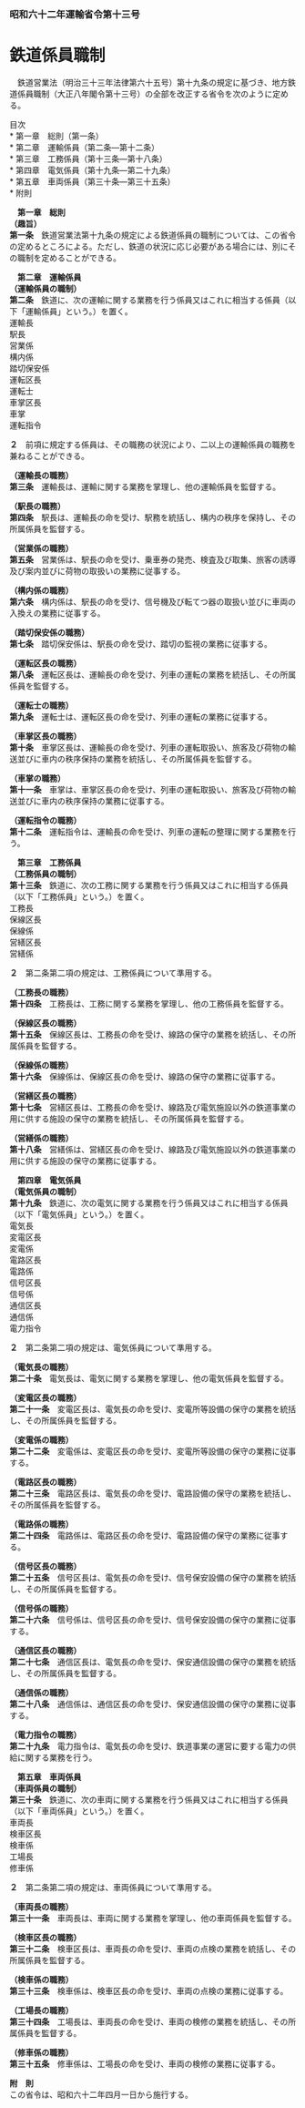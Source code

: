 ### 昭和六十二年運輸省令第十三号  
# 鉄道係員職制  
　鉄道営業法（明治三十三年法律第六十五号）第十九条の規定に基づき、地方鉄道係員職制（大正八年閣令第十三号）の全部を改正する省令を次のように定める。  
  
目次  
	* 第一章　総則（第一条）  
	* 第二章　運輸係員（第二条―第十二条）  
	* 第三章　工務係員（第十三条―第十八条）  
	* 第四章　電気係員（第十九条―第二十九条）  
	* 第五章　車両係員（第三十条―第三十五条）  
	* 附則  
  
&emsp;**第一章　総則**  
**（趣旨）**  
**第一条**　鉄道営業法第十九条の規定による鉄道係員の職制については、この省令の定めるところによる。ただし、鉄道の状況に応じ必要がある場合には、別にその職制を定めることができる。  
  
&emsp;**第二章　運輸係員**  
**（運輸係員の職制）**  
**第二条**　鉄道に、次の運輸に関する業務を行う係員又はこれに相当する係員（以下「運輸係員」という。）を置く。  
運輸長  
駅長  
営業係  
構内係  
踏切保安係  
運転区長  
運転士  
車掌区長  
車掌  
運転指令  
  
**２**　前項に規定する係員は、その職務の状況により、二以上の運輸係員の職務を兼ねることができる。  
  
**（運輸長の職務）**  
**第三条**　運輸長は、運輸に関する業務を掌理し、他の運輸係員を監督する。  
  
**（駅長の職務）**  
**第四条**　駅長は、運輸長の命を受け、駅務を統括し、構内の秩序を保持し、その所属係員を監督する。  
  
**（営業係の職務）**  
**第五条**　営業係は、駅長の命を受け、乗車券の発売、検査及び取集、旅客の誘導及び案内並びに荷物の取扱いの業務に従事する。  
  
**（構内係の職務）**  
**第六条**　構内係は、駅長の命を受け、信号機及び転てつ器の取扱い並びに車両の入換えの業務に従事する。  
  
**（踏切保安係の職務）**  
**第七条**　踏切保安係は、駅長の命を受け、踏切の監視の業務に従事する。  
  
**（運転区長の職務）**  
**第八条**　運転区長は、運輸長の命を受け、列車の運転の業務を統括し、その所属係員を監督する。  
  
**（運転士の職務）**  
**第九条**　運転士は、運転区長の命を受け、列車の運転の業務に従事する。  
  
**（車掌区長の職務）**  
**第十条**　車掌区長は、運輸長の命を受け、列車の運転取扱い、旅客及び荷物の輸送並びに車内の秩序保持の業務を統括し、その所属係員を監督する。  
  
**（車掌の職務）**  
**第十一条**　車掌は、車掌区長の命を受け、列車の運転取扱い、旅客及び荷物の輸送並びに車内の秩序保持の業務に従事する。  
  
**（運転指令の職務）**  
**第十二条**　運転指令は、運輸長の命を受け、列車の運転の整理に関する業務を行う。  
  
&emsp;**第三章　工務係員**  
**（工務係員の職制）**  
**第十三条**　鉄道に、次の工務に関する業務を行う係員又はこれに相当する係員（以下「工務係員」という。）を置く。  
工務長  
保線区長  
保線係  
営繕区長  
営繕係  
  
**２**　第二条第二項の規定は、工務係員について準用する。  
  
**（工務長の職務）**  
**第十四条**　工務長は、工務に関する業務を掌理し、他の工務係員を監督する。  
  
**（保線区長の職務）**  
**第十五条**　保線区長は、工務長の命を受け、線路の保守の業務を統括し、その所属係員を監督する。  
  
**（保線係の職務）**  
**第十六条**　保線係は、保線区長の命を受け、線路の保守の業務に従事する。  
  
**（営繕区長の職務）**  
**第十七条**　営繕区長は、工務長の命を受け、線路及び電気施設以外の鉄道事業の用に供する施設の保守の業務を統括し、その所属係員を監督する。  
  
**（営繕係の職務）**  
**第十八条**　営繕係は、営繕区長の命を受け、線路及び電気施設以外の鉄道事業の用に供する施設の保守の業務に従事する。  
  
&emsp;**第四章　電気係員**  
**（電気係員の職制）**  
**第十九条**　鉄道に、次の電気に関する業務を行う係員又はこれに相当する係員（以下「電気係員」という。）を置く。  
電気長  
変電区長  
変電係  
電路区長  
電路係  
信号区長  
信号係  
通信区長  
通信係  
電力指令  
  
**２**　第二条第二項の規定は、電気係員について準用する。  
  
**（電気長の職務）**  
**第二十条**　電気長は、電気に関する業務を掌理し、他の電気係員を監督する。  
  
**（変電区長の職務）**  
**第二十一条**　変電区長は、電気長の命を受け、変電所等設備の保守の業務を統括し、その所属係員を監督する。  
  
**（変電係の職務）**  
**第二十二条**　変電係は、変電区長の命を受け、変電所等設備の保守の業務に従事する。  
  
**（電路区長の職務）**  
**第二十三条**　電路区長は、電気長の命を受け、電路設備の保守の業務を統括し、その所属係員を監督する。  
  
**（電路係の職務）**  
**第二十四条**　電路係は、電路区長の命を受け、電路設備の保守の業務に従事する。  
  
**（信号区長の職務）**  
**第二十五条**　信号区長は、電気長の命を受け、信号保安設備の保守の業務を統括し、その所属係員を監督する。  
  
**（信号係の職務）**  
**第二十六条**　信号係は、信号区長の命を受け、信号保安設備の保守の業務に従事する。  
  
**（通信区長の職務）**  
**第二十七条**　通信区長は、電気長の命を受け、保安通信設備の保守の業務を統括し、その所属係員を監督する。  
  
**（通信係の職務）**  
**第二十八条**　通信係は、通信区長の命を受け、保安通信設備の保守の業務に従事する。  
  
**（電力指令の職務）**  
**第二十九条**　電力指令は、電気長の命を受け、鉄道事業の運営に要する電力の供給に関する業務を行う。  
  
&emsp;**第五章　車両係員**  
**（車両係員の職制）**  
**第三十条**　鉄道に、次の車両に関する業務を行う係員又はこれに相当する係員（以下「車両係員」という。）を置く。  
車両長  
検車区長  
検車係  
工場長  
修車係  
  
**２**　第二条第二項の規定は、車両係員について準用する。  
  
**（車両長の職務）**  
**第三十一条**　車両長は、車両に関する業務を掌理し、他の車両係員を監督する。  
  
**（検車区長の職務）**  
**第三十二条**　検車区長は、車両長の命を受け、車両の点検の業務を統括し、その所属係員を監督する。  
  
**（検車係の職務）**  
**第三十三条**　検車係は、検車区長の命を受け、車両の点検の業務に従事する。  
  
**（工場長の職務）**  
**第三十四条**　工場長は、車両長の命を受け、車両の検修の業務を統括し、その所属係員を監督する。  
  
**（修車係の職務）**  
**第三十五条**　修車係は、工場長の命を受け、車両の検修の業務に従事する。  
  
**附　則**  
この省令は、昭和六十二年四月一日から施行する。  
  
